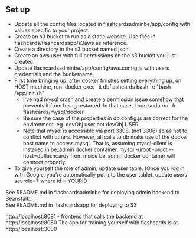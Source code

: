 ## Set up

- Update all the config files located in flashcardsadminbe/app/config with values specific to your project.
- Create an s3 bucket to run as a static website. Use files in flashcards/flashcardsapp/s3aws as reference.
- Create a directory in the s3 bucket named json.
- Create an aws user with full permissions on the s3 bucket you just created.
- Update flashcardsadminbe/app/config/aws.config.js with users credentials and the bucketname.
- First time bringing up, after docker finishes setting everything up, on HOST machine, run: 
    docker exec -it dbflashcards bash -c "bash /app/init.sh"
    * I've had mysql crash and create a permission issue somehow that prevents it from being restarted. In that case, 
    I run: sudo rm -fr flashcards/mysql/docker
    * Be sure the case of the properties in db.config.js are correct for the environment. eg. devObj.user not devObj.USER
    * Note that mysql is accessible via port 3308, (not 3306) so as not to conflict with others. However, all calls to 
    db make use of the docker host name to access mysql. That is, assuming mysql-client is installed in be_admin 
    docker container,  mysql -uroot -proot --host=dbflashcards from inside be_admin docker container will connect 
    properly.  
- To give yourself the role of admin, update user table. (Once you log in with Google, you're automatically put into the user table). update users set role=7 where id = YOURID    
    
See README.md in flashcardsadminbe for deploying admin backend to Beanstalk.    
See README.md in flashcardsapp for deploying to S3

http://localhost:8081 - frontend that calls the backend at http://localhost:8080
The app for training yourself with flashcards is at http://localhost:3000


